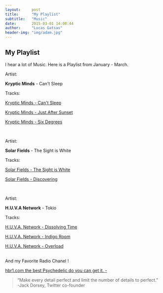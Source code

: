```yaml
---
layout:     post
title:      "My Playlist"
subtitle:   "Music"
date:       2015-03-01 14:00:44
author:     "Lucas Gatsas"
header-img: "img/adam.jpg"
---
```

<h2 class="section-heading">My Playlist</h2>

I hear a lot of Music. Here is a Playlist from January - March. 

Artist: 

<strong>Kryptic Minds</strong> - Can't Sleep

Tracks:

[Kryptic Minds - Can't Sleep](https://www.youtube.com/watch?v=7Z_4w-34uA0) 

[Kryptic Minds - Just After Sunset](https://www.youtube.com/watch?v=N_tI6sy860U) 

[Kryptic Minds - Six Degrees](https://www.youtube.com/watch?v=3ENNbC_UmEM&list=RD3ENNbC_UmEM) 


<br>



Artist: 

<strong>Solar Fields</strong> - The Sight is White

Tracks:

[Solar Fields - The Sight is White](https://www.youtube.com/watch?v=K77vHPno2pU) 

[Solar Fields - Discovering](https://www.youtube.com/watch?v=OXzeOLGXJeo) 



<br>


Artist: 

<strong>H.U.V.A Network</strong> - Tokio

Tracks:

[H.U.V.A. Network - Dissolving Time](https://www.youtube.com/watch?v=JNUHSchOszs) 

[H.U.V.A. Network - Indigo Room](https://www.youtube.com/watch?v=JezJJbz0LXg) 

[H.U.V.A. Network - Overload](https://www.youtube.com/watch?v=--DhQ-cfls4) 



<br>
And my Favorite Radio Chanel !

[hbr1.com the best Psychedelic do you can get it. -](http://hbr1.com/) 


<!--
<div class="row">
        <div class="col-md-4"></div>
        <div class="col-md-4"><img class="img-circle img-responsive img-center" src="{{ site.baseurl }}/img/9k=.jpg" alt="">  <h3>Helen V. Holmes
                    <small>Designer and Front-End Web Developer @Capital One - U.S.A</small>
                </h3></div>
        <div class="col-md-4"></div>
      </div>
-->



<blockquote>
“Make every detail perfect and limit the number of details to perfect.” -Jack Dorsey, Twitter co-founder
</blockquote>